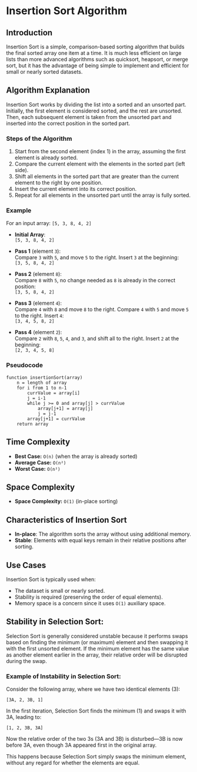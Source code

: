 # Insertion Sort Algorithm

## Introduction

Insertion Sort is a simple, comparison-based sorting algorithm that builds the final sorted array one item at a time. It is much less efficient on large lists than more advanced algorithms such as quicksort, heapsort, or merge sort, but it has the advantage of being simple to implement and efficient for small or nearly sorted datasets.

## Algorithm Explanation

Insertion Sort works by dividing the list into a sorted and an unsorted part. Initially, the first element is considered sorted, and the rest are unsorted. Then, each subsequent element is taken from the unsorted part and inserted into the correct position in the sorted part.

### Steps of the Algorithm

1. Start from the second element (index 1) in the array, assuming the first element is already sorted.
2. Compare the current element with the elements in the sorted part (left side).
3. Shift all elements in the sorted part that are greater than the current element to the right by one position.
4. Insert the current element into its correct position.
5. Repeat for all elements in the unsorted part until the array is fully sorted.

### Example

For an input array: `[5, 3, 8, 4, 2]`

- **Initial Array**:  
  `[5, 3, 8, 4, 2]`

- **Pass 1** (element `3`):  
  Compare `3` with `5`, and move `5` to the right. Insert `3` at the beginning:  
  `[3, 5, 8, 4, 2]`

- **Pass 2** (element `8`):  
  Compare `8` with `5`, no change needed as `8` is already in the correct position:  
  `[3, 5, 8, 4, 2]`

- **Pass 3** (element `4`):  
  Compare `4` with `8` and move `8` to the right. Compare `4` with `5` and move `5` to the right. Insert `4`:  
  `[3, 4, 5, 8, 2]`

- **Pass 4** (element `2`):  
  Compare `2` with `8`, `5`, `4`, and `3`, and shift all to the right. Insert `2` at the beginning:  
  `[2, 3, 4, 5, 8]`

### Pseudocode

```text
function insertionSort(array)
    n = length of array
    for i from 1 to n-1
        currValue = array[i]
        j = i-1
        while j >= 0 and array[j] > currValue
            array[j+1] = array[j]
            j = j-1
        array[j+1] = currValue
    return array
```
## Time Complexity

- **Best Case:** `O(n)` (when the array is already sorted)
- **Average Case:** `O(n²)`
- **Worst Case:** `O(n²)`

## Space Complexity

- **Space Complexity:** `O(1)` (in-place sorting)

## Characteristics of Insertion Sort

- **In-place**: The algorithm sorts the array without using additional memory.
- **Stable**: Elements with equal keys remain in their relative positions after sorting.

## Use Cases

Insertion Sort is typically used when:
- The dataset is small or nearly sorted.
- Stability is required (preserving the order of equal elements).
- Memory space is a concern since it uses `O(1)` auxiliary space.

## Stability in Selection Sort:
Selection Sort is generally considered unstable because it performs swaps based on finding the minimum (or maximum) element and then swapping it with the first unsorted element. If the minimum element has the same value as another element earlier in the array, their relative order will be disrupted during the swap.

### Example of Instability in Selection Sort:
Consider the following array, where we have two identical elements (3):
```
[3A, 2, 3B, 1]
```

In the first iteration, Selection Sort finds the minimum (1) and swaps it with 3A, leading to:

```
[1, 2, 3B, 3A]
```

Now the relative order of the two 3s (3A and 3B) is disturbed—3B is now before 3A, even though 3A appeared first in the original array.

This happens because Selection Sort simply swaps the minimum element, without any regard for whether the elements are equal.